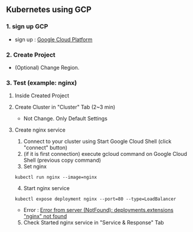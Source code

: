 ## Kubernetes using GCP

### 1. sign up GCP
* sign up : [Google Cloud Platform][1]

### 2. Create Project
* (Optional) Change Region.

### 3. Test (example: nginx)
1. Inside Created Project
2. Create Cluster in "Cluster" Tab (2~3 min)
    - Not Change. Only Default Settings
3. Create nginx service    
    1) Connect to your cluster using Start Google Cloud Shell (click "connect" button)
    2) (if it is first connection) execute gcloud command on Google Cloud Shell (previous copy command)
    3) Set nginx
    ```
    kubectl run nginx --image=nginx
    ```
    4) Start nginx service
    ```
    kubectl expose deployment nginx --port=80 --type=LoadBalancer
    ```
    * Error : [Error from server (NotFound): deployments.extensions "nginx" not found][2]

    5) Check Started nginx service in "Service & Response" Tab



[1]:https://cloud.google.com/gcp/?utm_source=google&utm_medium=cpc&utm_campaign=japac-KR-all-en-dr-bkws-all-all-trial-e-dr-1008074&utm_content=text-ad-none-none-DEV_c-CRE_255885830765-ADGP_Hybrid+%7C+AW+SEM+%7C+BKWS+~+T1+%7C+EXA+%7C+General+%7C+M:1+%7C+KR+%7C+en+%7C+cloud+%7C+platform-KWID_43700020285731386-kwd-301388847745&userloc_1009856&utm_term=KW_gcp&gclid=CjwKCAjw5cL2BRASEiwAENqAPjRoE-VvY0wf_v_6jJGppeMqn_8QK1nnSZJxMVjuJRfphAdES-9fzBoCJ_gQAvD_BwE
[2]:./Troubleshooting.md